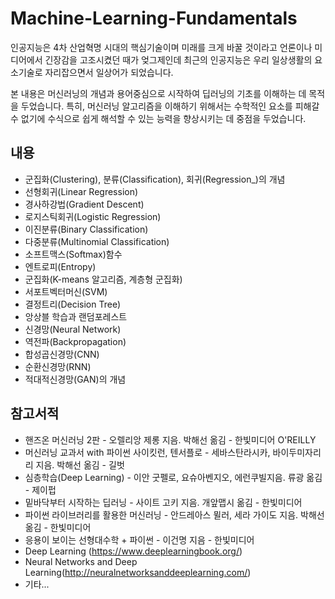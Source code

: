 # Machine-Learning-Fundamentals

인공지능은 4차 산업혁명 시대의 핵심기술이며 미래를 크게 바꿀 것이라고 언론이나 미디어에서 긴장감을 고조시켰던 때가 엊그제인데 
최근의 인공지능은 우리 일상생활의 요소기술로 자리잡으면서 일상어가 되었습니다.

본 내용은 머신러닝의 개념과 용어중심으로 시작하여 딥러닝의 기초를 이해하는 데 목적을 두었습니다. 
특히, 머신러닝 알고리즘을 이해하기 위해서는 수학적인 요소를 피해갈 수 없기에 수식으로 쉽게 해석할 수 있는 능력을 향상시키는 데 중점을 두었습니다.

## 내용

* 군집화(Clustering), 분류(Classification), 회귀(Regression_)의 개념
* 선형회귀(Linear Regression)
* 경사하강법(Gradient Descent)
* 로지스틱회귀(Logistic Regression)
* 이진분류(Binary Classification)
* 다중분류(Multinomial Classification)
* 소프트맥스(Softmax)함수
* 엔트로피(Entropy)
* 군집화(K-means 알고리즘, 계층형 군집화)
* 서포트벡터머신(SVM)
* 결정트리(Decision Tree)
* 앙상블 학습과 랜덤포레스트
* 신경망(Neural Network)
* 역전파(Backpropagation)
* 합성곱신경망(CNN)
* 순환신경망(RNN)
* 적대적신경망(GAN)의 개념

## 참고서적
* 핸즈온 머신러닝 2판 - 오렐리앙 제롱 지음. 박해선 옮김 - 한빛미디어 O'REILLY
* 머신러닝 교과서 with 파이썬 사이킷런, 텐서플로 - 세바스탄라시카, 바이두미자리리 지음. 박해선 옮김 - 길벗
* 심층학습(Deep Learning) - 이안 굿펠로, 요슈아벤지오, 에런쿠빌지음.  류광 옮김 - 제이펍
* 밑바닥부터 시작하는 딥러닝 - 사이트 고키 지음. 개앞맵시 옮김 - 한빛미디어
* 파이썬 라이브러리를 활용한 머신러닝 - 안드레아스 뮐러, 세라 가이도 지음. 박해선 옮김 - 한빛미디어
* 응용이 보이는 선형대수학 + 파이썬 - 이건명 지음 - 한빛미디어
* Deep Learning (https://www.deeplearningbook.org/)
* Neural Networks and Deep Learning(http://neuralnetworksanddeeplearning.com/)
* 기타...
